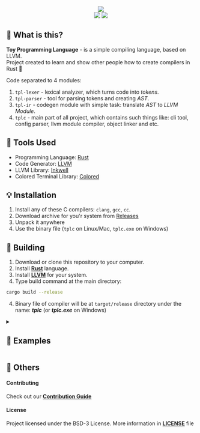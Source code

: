 [Rust]: https://www.rust-lang.org/
[LLVM]: https://llvm.org/
[Inkwell]: https://github.com/TheDan64/inkwell
[Colored]: https://crates.io/crates/colored
[Examples]: ./examples
[Releases]: https://github.com/mealet/tpl-lang/releases

<div align="center">
 <img src="https://github.com/user-attachments/assets/291c4d80-e255-4c17-8543-8528e1a4ddda" /> </br>

 <img src="https://tokei.rs/b1/github/mealet/tpl-lang?branch=main&style=for-the-badge&color=%230389f5" />
 <img src="https://img.shields.io/badge/dynamic/toml?url=https%3A%2F%2Fraw.githubusercontent.com%2Fmealet%2Ftpl-lang%2Frefs%2Fheads%2Fmain%2FCargo.toml%3Fraw%3Dtrue&query=workspace.package.version&style=for-the-badge&label=Version&color=%230389f5" />
</div>

## 🧐 What is this?
**Toy Programming Language** - is a simple compiling language, based on LLVM. </br>
Project created to learn and show other people how to create compilers in Rust 🦀

Code separated to 4 modules:
1. `tpl-lexer` - lexical analyzer, which turns code into _tokens_.
2. `tpl-parser` - tool for parsing tokens and creating _AST_.
3. `tpl-ir` - codegen module with simple task: translate _AST_ to _LLVM Module_.
4. `tplc` - main part of all project, which contains such things like: cli tool, config parser, llvm module compiler, object linker and etc.


## 🤖 Tools Used
* Programming Language: [Rust]
* Code Generator: [LLVM]
* LLVM Library: [Inkwell]
* Colored Terminal Library: [Colored]

## 💡 Installation
1. Install any of these C compilers: `clang`, `gcc`, `cc`.
2. Download archive for you'r system from [Releases]
3. Unpack it anywhere
4. Use the binary file (`tplc` on Linux/Mac, `tplc.exe` on Windows)

## 🦛 Building
1. Download or clone this repository to your computer.
2. Install **[Rust]** language.
3. Install **[LLVM]** for your system.
4. Type build command at the main directory:
```sh
cargo build --release
```
4. Binary file of compiler will be at `target/release` directory under the name: _**tplc**_ (or _**tplc.exe**_ on Windows)

<details>
 <summary><h2>👾 Examples</h2></summary>

### Types
```c
int8 // - 8 bit integer number
int16 // - 16 bit integer number
int32 // - 32 bit integer number
int64 // - 64 bit integer number

str // - string type
bool // - boolean type (true, false)
void // - void type (better for functions)
```

### Binary Operations
```c
int32 a = 10;
int32 b = 2;

print(a + b); // 12
print(a - b); // 8
print(a * b); // 20
print(a / b); // 5
```

### Defining Functions
```c
define int32 foo(int32 a, int32 b) {
 return a * b;
};

print(foo(5, 10)) // 50
```

### Boolean Operations
```c
int32 a = 5;
int32 b = 10;

if a < b {
 print("less!");
} else {
 print("bigger");
};

// "less"

// also supported
a < b
a > b
a == b
a != b
```

### Loops
```c
int32 counter = 0;

// while
while counter < 10 {
 print(counter);
 counter += 1;
};

// for
for count in 10 {
 print(count);
};
```

### Strings
```c
str a = "Hello";
str b = ", World!";

print(concat(a, b)); // Hello, World!
print(a, b); // Same as previous
```

### Lambda functions
```c
fn<int64> fib = int64 ( int64 index ) {
 int64 left = 0;
 int64 right = 1;
 int64 result = 0;

 for i in index {
  result = left + right;
  left = right;
  right = result;
 };

 return result;
};

int64 result = fib(1000);
print(result) // 9079565065540428013
```

### Boolean types
```c
bool a = true;
bool b = false;

print(a, b) // true false
```

### Pointers
```c
int32 a = 5;
int32* b = &a;

print(a); // 5

*b = 100;

print(a); // 100
```

### Sub-functions
```c
define int32 foo(int32 a) {
 return a * 2;
};

int32 value = 5;

print(value.foo()); // 10
```

### Arrays
```c
int32[5] a = [1, 2, 3, 4, 5];
// or
auto a = [1, 2, 3, 4, 5];

print(a); // [1, 2, 3, 4, 5];
```

### Type function
```c
int32 a = 5;
int8 b;
bool c = false;

print(a.type()); // int32
print(b.type()); // int8
print(c.type()); // bool
```

### Conversions
```
int32 a = 5;
int8 b = a.to_int8();
str c = b.to_str();

print(a.type()); // int32
print(b.type()); // int8
print(c.type()); // str
```

</details>

## 🤔 Others
#### Contributing
Check out our [**Contribution Guide**](CONTRIBUTING.md)

#### License
Project licensed under the BSD-3 License. More information in [**LICENSE**](LICENSE) file
